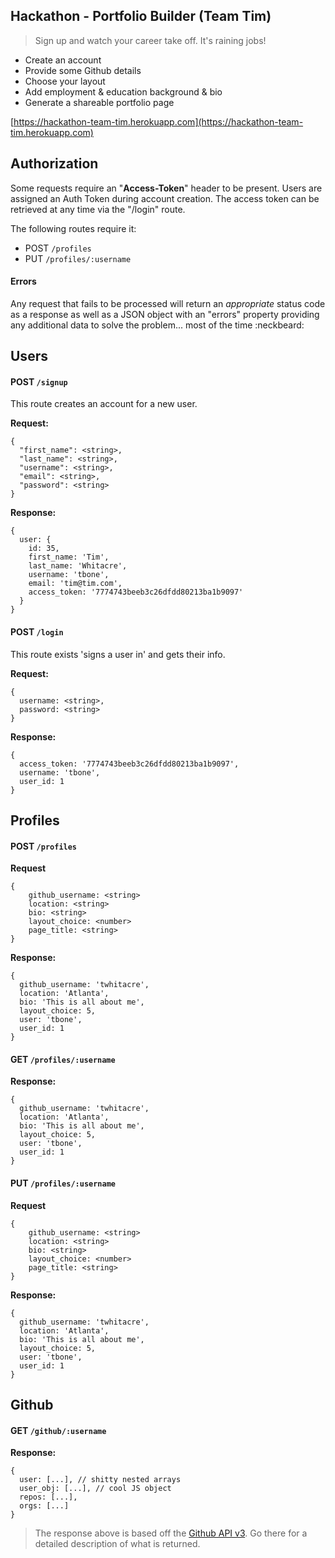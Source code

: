 ## Hackathon - Portfolio Builder (Team Tim)

> Sign up and watch your career take off. It's raining jobs!

- Create an account
- Provide some Github details
- Choose your layout
- Add employment & education background & bio
- Generate a shareable portfolio page

[https://hackathon-team-tim.herokuapp.com](https://hackathon-team-tim.herokuapp.com)

## Authorization

Some requests require an "**Access-Token**" header to be present. Users are assigned an Auth Token during account creation. The access token can be retrieved at any time via the "/login" route.

The following routes require it:

- POST `/profiles`
- PUT `/profiles/:username`

#### Errors

Any request that fails to be processed will return an *appropriate*
status code as a response as well as a JSON object with an "errors"
property providing any additional data to solve the problem... most of the time :neckbeard:

## Users

#### POST `/signup`

This route creates an account for a new user.


**Request:**

```
{
  "first_name": <string>,
  "last_name": <string>,
  "username": <string>,
  "email": <string>,
  "password": <string>
}
```

**Response:**

```
{
  user: {
    id: 35,
    first_name: 'Tim',
    last_name: 'Whitacre',
    username: 'tbone',
    email: 'tim@tim.com',
    access_token: '7774743beeb3c26dfdd80213ba1b9097'
  }
}
```

#### POST `/login`

This route exists 'signs a user in' and gets their info.

**Request:**

```
{
  username: <string>,
  password: <string>
}
```

**Response:**

```
{
  access_token: '7774743beeb3c26dfdd80213ba1b9097',
  username: 'tbone',
  user_id: 1
}
```

## Profiles

#### POST `/profiles`


**Request**

```
{
	github_username: <string>
	location: <string>
	bio: <string>
	layout_choice: <number>
	page_title: <string>
}
```

**Response:**

```
{
  github_username: 'twhitacre',
  location: 'Atlanta',
  bio: 'This is all about me',
  layout_choice: 5,
  user: 'tbone',
  user_id: 1
}
```

#### GET `/profiles/:username`

**Response:**

```
{
  github_username: 'twhitacre',
  location: 'Atlanta',
  bio: 'This is all about me',
  layout_choice: 5,
  user: 'tbone',
  user_id: 1
}
```

#### PUT `/profiles/:username`

**Request**

```
{
	github_username: <string>
	location: <string>
	bio: <string>
	layout_choice: <number>
	page_title: <string>
}
```

**Response:**

```
{
  github_username: 'twhitacre',
  location: 'Atlanta',
  bio: 'This is all about me',
  layout_choice: 5,
  user: 'tbone',
  user_id: 1
}
```

## Github

#### GET `/github/:username`

**Response:**

```
{
  user: [...], // shitty nested arrays 
  user_obj: [...], // cool JS object
  repos: [...],
  orgs: [...]
}
```

> The response above is based off the [Github API v3](https://developer.github.com/v3/). Go there for a detailed description of what is returned.